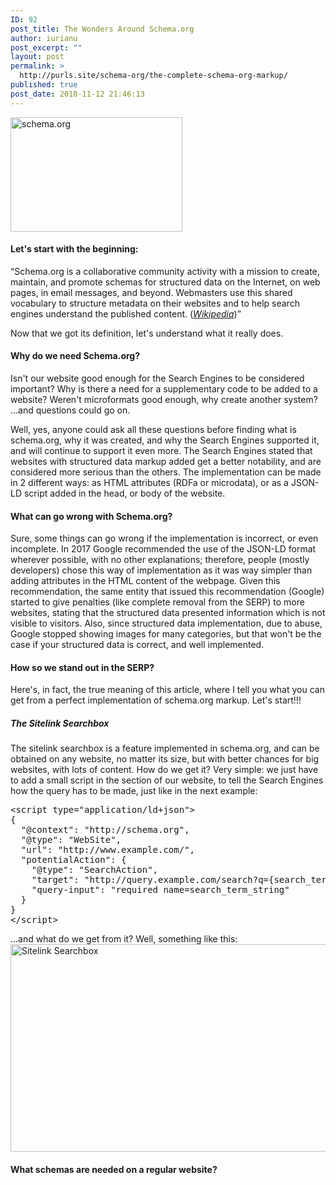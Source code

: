 ```yaml
---
ID: 92
post_title: The Wonders Around Schema.org
author: iurianu
post_excerpt: ""
layout: post
permalink: >
  http://purls.site/schema-org/the-complete-schema-org-markup/
published: true
post_date: 2018-11-12 21:46:13
---
```

<a href="http://purls.site/wp-content/uploads/2017/03/schema.org-markup-seo-search.png"><img src="http://purls.site/wp-content/uploads/2017/03/schema.org-markup-seo-search.png" alt="schema.org" width="275" height="183" class="alignnone size-full wp-image-87" /></a>

<h4>Let's start with the beginning:</h4>
<q>Schema.org is a collaborative community activity with a mission to create, maintain, and promote schemas for structured data on the Internet, on web pages, in email messages, and beyond. Webmasters use this shared vocabulary to structure metadata on their websites and to help search engines understand the published content. (<cite><a href="https://en.wikipedia.org/wiki/Schema.org" rel="nofollow tag" title="Wikipedia, the Free Encyclopedia">Wikipedia</a></cite>)</q>

Now that we got its definition, let's understand what it really does.

<h4>Why do we need Schema.org?</h4>
Isn't our website good enough for the Search Engines to be considered important?
Why is there a need for a supplementary code to be added to a website?
Weren't microformats good enough, why create another system?
...and questions could go on.

Well, yes, anyone could ask all these questions before finding what is schema.org, why it was created, and why the Search Engines supported it, and will continue to support it even more.
The Search Engines stated that websites with structured data markup added get a better notability, and are considered more serious than the others.
The implementation can be made in 2 different ways: as HTML attributes (RDFa or microdata), or as a JSON-LD script added in the head, or body of the website.

<h4>What can go wrong with Schema.org?</h4>

Sure, some things can go wrong if the implementation is incorrect, or even incomplete.
In 2017 Google recommended the use of the JSON-LD format wherever possible, with no other explanations; therefore, people (mostly developers) chose this way of implementation as it was way simpler than adding attributes in the HTML content of the webpage.
Given this recommendation, the same entity that issued this recommendation (Google) started to give penalties (like complete removal from the SERP) to more websites, stating that the structured data presented information which is not visible to visitors.
Also, since structured data implementation, due to abuse, Google stopped showing images for many categories, but that won't be the case if your structured data is correct, and well implemented.

<h4>How so we stand out in the SERP?</h4>

Here's, in fact, the true meaning of this article, where I tell you what you can get from a perfect implementation of schema.org markup.
Let's start!!!
<section>
<h5>The Sitelink Searchbox</h5>
The sitelink searchbox is a feature implemented in schema.org, and can be obtained on any website, no matter its size, but with better chances for big websites, with lots of content.
How do we get it? Very simple: we just have to add a small script in the <head> section of our website, to tell the Search Engines how the query has to be made, just like in the next example:
<pre>
&lt;script type="application/ld+json"&gt;
{
  "@context": "http://schema.org",
  "@type": "WebSite",
  "url": "http://www.example.com/",
  "potentialAction": {
    "@type": "SearchAction",
    "target": "http://query.example.com/search?q={search_term_string}",
    "query-input": "required name=search_term_string"
  }
}
&lt;/script&gt;
</pre>

...and what do we get from it? Well, something like this:
<a href="http://purls.site/wp-content/uploads/2018/11/lennox-Google-Search1-1.png"><img src="http://purls.site/wp-content/uploads/2018/11/lennox-Google-Search1-1.png" alt="Sitelink Searchbox" width="571" height="332" class="alignnone size-full wp-image-110" /></a>
</section>

<h4>What schemas are needed on a regular website?</h4>